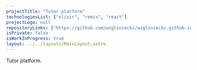 ```yaml
---
projectTitle: "Tutor platform"
technologiesList: ["elixir", "remix", "react"]
projectLogo: null
repositoryLinks: ["https://github.com/wzgliniecki/wzgliniecki.github.io"]
isPrivate: false
isWorkInProgress: true
layout: ../../layouts/MainLayout.astro
---
```


Tutor platform.
